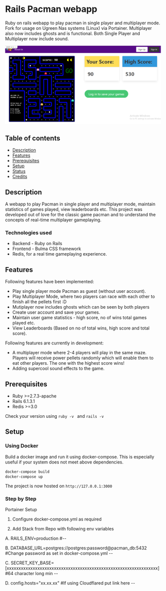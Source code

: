 # Rails Pacman webapp
Ruby on rails webapp to play pacman in single player and multiplayer mode. Fork for usage on Ugreen Nas systems (Linux) via Portainer. Multiplayer also now includes ghosts and is functional. Both Single Player and Multiplayer now include sound.

![Landing Page](./app/assets/images/landing-page.png)

## Table of contents
* [Description](#description)
* [Features](#features)
* [Prerequisites](#prerequisites)
* [Setup](#setup)
* [Status](#status)
* [Credits](#credits)

## Description
A webapp to play Pacman in single player and multiplayer mode, maintain statistics of games played, view leaderboards etc. This project was developed out of love for the classic game pacman and to understand the concepts of real-time multiplayer gameplaying.

### Technologies used
* Backend - Ruby on Rails 
* Frontend - Bulma CSS framework
* Redis, for a real time gameplaying experience.

## Features

Following features have been implemented:
* Play single player mode Pacman as guest (without user account).
* Play Multiplayer Mode, where two players can race with each other to finish all the pellets first :D
* Mutiplayer now includes ghosts which can be seen by both players
* Create user account and save your games.
* Maintain user game statistics - high score, no of wins total games played etc.
* View Leaderboards (Based on no of total wins, high score and total score).

Following features are currently in development:
* A multiplayer mode where 2-4 players will play in the same maze. Players will receive power pellets randomly which will enable them to eat other players. The one with the highest score wins! 
* Adding supercool sound effects to the game.

## Prerequisites
* Ruby >=2.7.3-apache
* Rails 6.1.3.1
* Redis >=3.0

Check your version using ```ruby -v ``` and ```rails -v```

## Setup

### Using Docker

Build a docker image and run it using docker-compose. This is especially useful if your system does not meet above dependencies.
```
docker-compose build
docker-compose up
```
The project is now hosted on ```http://127.0.0.1:3000```

### Step by Step

Portainer Setup
1. Configure docker-compose.yml as required
   
2. Add Stack from Repo with following env variables
   
A. RAILS_ENV=production #--

B. DATABASE_URL=postgres://postgres:password@pacman_db:5432 #Change password as set in docker-compose.yml --

C. SECRET_KEY_BASE=[xxxxxxxxxxxxxxxxxxxxxxxxxxxxxxxxxxxxxxxxxxxxxxxxxxxxxxxxxxxxxxxx] #64 character long min --

D. config.hosts="xx.xx.xx" #If using Cloudflared put link here --

